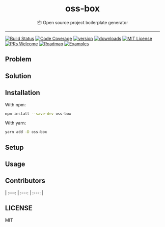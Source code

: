 <div align="center">
<h1>oss-box</h1>
📦
Open source project boilerplate generator
</div>

<hr />

[![Build Status](https://img.shields.io/travis/mattphillips/oss-box.svg?style=flat-square)](https://travis-ci.org/mattphillips/oss-box)
[![Code Coverage](https://img.shields.io/codecov/c/github/mattphillips/oss-box.svg?style=flat-square)](https://codecov.io/github/mattphillips/oss-box)
[![version](https://img.shields.io/npm/v/oss-box.svg?style=flat-square)](https://www.npmjs.com/package/oss-box)
[![downloads](https://img.shields.io/npm/dm/oss-box.svg?style=flat-square)](http://npm-stat.com/charts.html?package=oss-box&from=2017-09-14)
[![MIT License](https://img.shields.io/npm/l/oss-box.svg?style=flat-square)](https://github.com/mattphillips/oss-box/blob/master/LICENSE)
[![PRs Welcome](https://img.shields.io/badge/PRs-welcome-brightgreen.svg?style=flat-square)](http://makeapullrequest.com)
[![Roadmap](https://img.shields.io/badge/%F0%9F%93%94-roadmap-CD9523.svg?style=flat-square)](https://github.com/mattphillips/oss-box/blob/master/docs/ROADMAP.md)
[![Examples](https://img.shields.io/badge/%F0%9F%92%A1-examples-ff615b.svg?style=flat-square)](https://github.com/mattphillips/oss-box/tree/master/examples)

## Problem

## Solution

## Installation

With npm:
```sh
npm install --save-dev oss-box
```

With yarn:
```sh
yarn add -D oss-box
```

## Setup

## Usage

## Contributors

<!-- ALL-CONTRIBUTORS-LIST:START - Do not remove or modify this section -->
| :---: | :---: | :---: |
<!-- ALL-CONTRIBUTORS-LIST:END -->

## LICENSE

MIT
